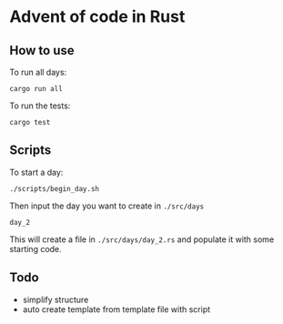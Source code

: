 # Advent of code in Rust

## How to use

To run all days:
```
cargo run all
```

To run the tests:
```
cargo test
```

## Scripts

To start a day:
```
./scripts/begin_day.sh
```
Then input the day you want to create in `./src/days`
```
day_2
```
This will create a file in `./src/days/day_2.rs` and populate it with some starting code.

## Todo
- simplify structure
- auto create template from template file with script
